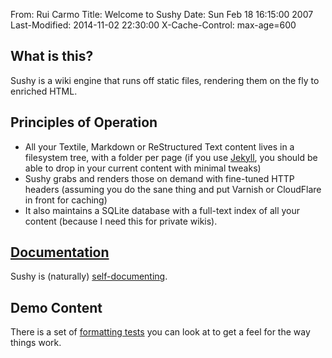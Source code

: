 From: Rui Carmo
Title: Welcome to Sushy
Date: Sun Feb 18 16:15:00 2007
Last-Modified: 2014-11-02 22:30:00
X-Cache-Control: max-age=600

## What is this?

Sushy is a wiki engine that runs off static files, rendering them on the fly to enriched HTML.

## Principles of Operation

* All your Textile, Markdown or ReStructured Text content lives in a filesystem tree, with a folder per page (if you use [Jekyll][j], you should be able to drop in your current content with minimal tweaks)
* Sushy grabs and renders those on demand with fine-tuned HTTP headers (assuming you do the sane thing and put Varnish or CloudFlare in front for caching)
* It also maintains a SQLite database with a full-text index of all your content (because I need this for private wikis).

## [Documentation](docs)

Sushy is (naturally) [self-documenting](docs).

## Demo Content

There is a set of [formatting tests](tests) you can look at to get a feel for the way things work.

[j]: http://jekyllrb.com
